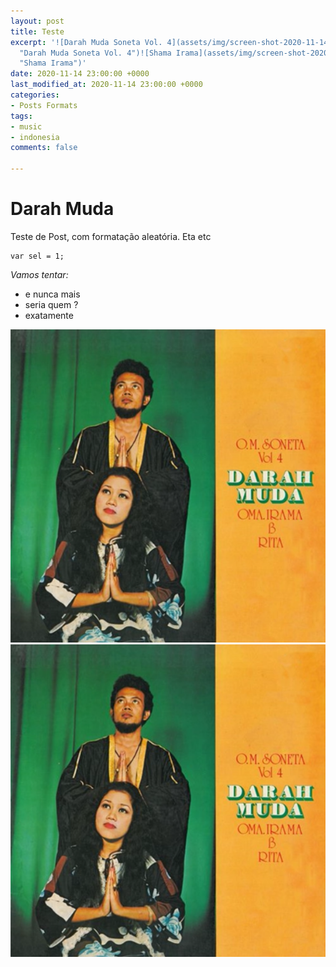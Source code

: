 ```yaml
---
layout: post
title: Teste
excerpt: '![Darah Muda Soneta Vol. 4](assets/img/screen-shot-2020-11-14-at-21-21-17.png
  "Darah Muda Soneta Vol. 4")![Shama Irama](assets/img/screen-shot-2020-11-14-at-21-23-28.png
  "Shama Irama")'
date: 2020-11-14 23:00:00 +0000
last_modified_at: 2020-11-14 23:00:00 +0000
categories:
- Posts Formats
tags:
- music
- indonesia
comments: false

---
```

# Darah Muda

Teste de Post, com formatação aleatória. Eta etc

    var sel = 1; 

_Vamos tentar:_

* e nunca mais
* seria quem ?
* exatamente

![](assets/img/screen-shot-2020-11-14-at-21-21-17.png)![](assets/img/screen-shot-2020-11-14-at-21-21-17.png)